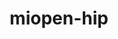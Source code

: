 ---
title: "miopen-hip"
layout: cache
categories: [package, develop]
meta: {"compilers": ["gcc@13.2.0"], "num_specs": 13, "num_specs_by_stack": {"ml-linux-x86_64-rocm": 13, "root": 13}, "oss": ["ubuntu24.04"], "platforms": ["linux"], "stacks": ["ml-linux-x86_64-rocm", "root"], "targets": ["x86_64_v3"], "versions": ["6.1.2"]}
spec_details: [{"compiler": "gcc@13.2.0", "hash": "2q7tihtt4w4yctcyzlu4juthawa6aoka", "os": "ubuntu24.04", "platform": "linux", "size": "-", "stacks": ["ml-linux-x86_64-rocm", "root"], "target": "x86_64_v3", "variants": ["~asan", "build_system=cmake", "build_type=Release", "+ck", "generator=make", "~ipo", "patches:=ea17b87"], "versions": ["6.1.2"]}, {"compiler": "gcc@13.2.0", "hash": "6cluml5ihind6hwwc3zpuuak7rjsg262", "os": "ubuntu24.04", "platform": "linux", "size": "-", "stacks": ["ml-linux-x86_64-rocm", "root"], "target": "x86_64_v3", "variants": ["~asan", "build_system=cmake", "build_type=Release", "+ck", "generator=make", "~ipo", "patches:=ea17b87"], "versions": ["6.1.2"]}, {"compiler": "gcc@13.2.0", "hash": "6r6toitqrgd4dllccvwwiszrqw7jdrix", "os": "ubuntu24.04", "platform": "linux", "size": "-", "stacks": ["ml-linux-x86_64-rocm", "root"], "target": "x86_64_v3", "variants": ["~asan", "build_system=cmake", "build_type=Release", "+ck", "generator=make", "~ipo", "patches:=ea17b87"], "versions": ["6.1.2"]}, {"compiler": "gcc@13.2.0", "hash": "arcsz4bd4mxlmjcnfolg4zi3khiu22lc", "os": "ubuntu24.04", "platform": "linux", "size": "-", "stacks": ["ml-linux-x86_64-rocm", "root"], "target": "x86_64_v3", "variants": ["~asan", "build_system=cmake", "build_type=Release", "+ck", "generator=make", "~ipo", "patches:=ea17b87"], "versions": ["6.1.2"]}, {"compiler": "gcc@13.2.0", "hash": "cwjos3gpg7rbcue2omy2o37ibuy7ymru", "os": "ubuntu24.04", "platform": "linux", "size": "-", "stacks": ["ml-linux-x86_64-rocm", "root"], "target": "x86_64_v3", "variants": ["~asan", "build_system=cmake", "build_type=Release", "+ck", "generator=make", "~ipo", "patches:=ea17b87"], "versions": ["6.1.2"]}, {"compiler": "gcc@13.2.0", "hash": "dsxa7cpb32ruejfuwl7sbz26x4tzqb7l", "os": "ubuntu24.04", "platform": "linux", "size": "-", "stacks": ["ml-linux-x86_64-rocm", "root"], "target": "x86_64_v3", "variants": ["~asan", "build_system=cmake", "build_type=Release", "+ck", "generator=make", "~ipo", "patches:=ea17b87"], "versions": ["6.1.2"]}, {"compiler": "gcc@13.2.0", "hash": "fnrxytweu7di5xpljkludtvwb2pu3jfc", "os": "ubuntu24.04", "platform": "linux", "size": "-", "stacks": ["ml-linux-x86_64-rocm", "root"], "target": "x86_64_v3", "variants": ["~asan", "build_system=cmake", "build_type=Release", "+ck", "generator=make", "~ipo", "patches:=ea17b87"], "versions": ["6.1.2"]}, {"compiler": "gcc@13.2.0", "hash": "gbjcqainervssdmffmeaswwddtj6x7xl", "os": "ubuntu24.04", "platform": "linux", "size": "-", "stacks": ["ml-linux-x86_64-rocm", "root"], "target": "x86_64_v3", "variants": ["~asan", "build_system=cmake", "build_type=Release", "+ck", "generator=make", "~ipo", "patches:=ea17b87"], "versions": ["6.1.2"]}, {"compiler": "gcc@13.2.0", "hash": "lzphtrtirl4ptwgy6fknf35xlo52abjv", "os": "ubuntu24.04", "platform": "linux", "size": "-", "stacks": ["ml-linux-x86_64-rocm", "root"], "target": "x86_64_v3", "variants": ["~asan", "build_system=cmake", "build_type=Release", "+ck", "generator=make", "~ipo", "patches:=ea17b87"], "versions": ["6.1.2"]}, {"compiler": "gcc@13.2.0", "hash": "nlvdy3auikwxirdkxgdxgj4l5os5oxsu", "os": "ubuntu24.04", "platform": "linux", "size": "-", "stacks": ["ml-linux-x86_64-rocm", "root"], "target": "x86_64_v3", "variants": ["~asan", "build_system=cmake", "build_type=Release", "+ck", "generator=make", "~ipo", "patches:=ea17b87"], "versions": ["6.1.2"]}, {"compiler": "gcc@13.2.0", "hash": "pv7aoh3zfirtpm56nj7fq6mqk7oaxauh", "os": "ubuntu24.04", "platform": "linux", "size": "-", "stacks": ["ml-linux-x86_64-rocm", "root"], "target": "x86_64_v3", "variants": ["~asan", "build_system=cmake", "build_type=Release", "+ck", "generator=make", "~ipo", "patches:=ea17b87"], "versions": ["6.1.2"]}, {"compiler": "gcc@13.2.0", "hash": "uelwq5ejavr4xnyzgsdtog6zikdiaowd", "os": "ubuntu24.04", "platform": "linux", "size": "-", "stacks": ["ml-linux-x86_64-rocm", "root"], "target": "x86_64_v3", "variants": ["~asan", "build_system=cmake", "build_type=Release", "+ck", "generator=make", "~ipo", "patches:=ea17b87"], "versions": ["6.1.2"]}, {"compiler": "gcc@13.2.0", "hash": "zmhvhbtnipufkueas7kbdohjtuzkj5c5", "os": "ubuntu24.04", "platform": "linux", "size": "-", "stacks": ["ml-linux-x86_64-rocm", "root"], "target": "x86_64_v3", "variants": ["~asan", "build_system=cmake", "build_type=Release", "+ck", "generator=make", "~ipo", "patches:=ea17b87"], "versions": ["6.1.2"]}]
---